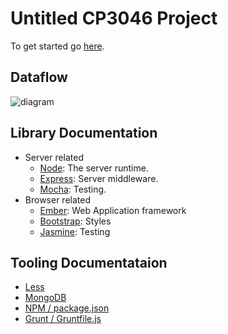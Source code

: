 # Untitled CP3046 Project

To get started go [here](https://github.com/AKST/cp3046/wiki/Getting-Started).

## Dataflow
![diagram](http://i.imgur.com/aq3kbQs.png)

## Library Documentation
- Server related
    - [Node](http://nodejs.org/api/): The server runtime.
    - [Express](http://expressjs.com/): Server middleware.
    - [Mocha](http://visionmedia.github.io/mocha/): Testing.
- Browser related
    - [Ember](http://emberjs.com/): Web Application framework 
    - [Bootstrap](http://getbootstrap.com/): Styles
    - [Jasmine](http://jasmine.github.io/2.0/introduction.html): Testing

## Tooling Documentataion
- [Less](http://lesscss.org/)
- [MongoDB](http://www.mongodb.org)
- [NPM / package.json](https://www.npmjs.org/)
- [Grunt / Gruntfile.js](http://gruntjs.com/getting-started)

